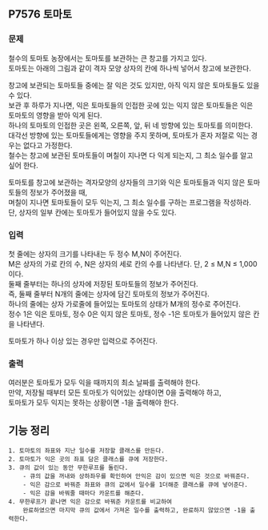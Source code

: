 ## P7576 토마토

### 문제
철수의 토마토 농장에서는 토마토를 보관하는 큰 창고를 가지고 있다.  
토마토는 아래의 그림과 같이 격자 모양 상자의 칸에 하나씩 넣어서 창고에 보관한다.

창고에 보관되는 토마토들 중에는 잘 익은 것도 있지만, 아직 익지 않은 토마토들도 있을 수 있다.  
보관 후 하루가 지나면, 익은 토마토들의 인접한 곳에 있는 익지 않은 토마토들은 익은 토마토의 영향을 받아 익게 된다.  
하나의 토마토의 인접한 곳은 왼쪽, 오른쪽, 앞, 뒤 네 방향에 있는 토마토를 의미한다.   
대각선 방향에 있는 토마토들에게는 영향을 주지 못하며, 토마토가 혼자 저절로 익는 경우는 없다고 가정한다.  
철수는 창고에 보관된 토마토들이 며칠이 지나면 다 익게 되는지, 그 최소 일수를 알고 싶어 한다.

토마토를 창고에 보관하는 격자모양의 상자들의 크기와 익은 토마토들과 익지 않은 토마토들의 정보가 주어졌을 때,  
며칠이 지나면 토마토들이 모두 익는지, 그 최소 일수를 구하는 프로그램을 작성하라.  
단, 상자의 일부 칸에는 토마토가 들어있지 않을 수도 있다.

### 입력
첫 줄에는 상자의 크기를 나타내는 두 정수 M,N이 주어진다.   
M은 상자의 가로 칸의 수, N은 상자의 세로 칸의 수를 나타낸다. 단, 2 ≤ M,N ≤ 1,000 이다.   
둘째 줄부터는 하나의 상자에 저장된 토마토들의 정보가 주어진다.  
즉, 둘째 줄부터 N개의 줄에는 상자에 담긴 토마토의 정보가 주어진다.   
하나의 줄에는 상자 가로줄에 들어있는 토마토의 상태가 M개의 정수로 주어진다.  
정수 1은 익은 토마토, 정수 0은 익지 않은 토마토, 정수 -1은 토마토가 들어있지 않은 칸을 나타낸다.

토마토가 하나 이상 있는 경우만 입력으로 주어진다.

### 출력
여러분은 토마토가 모두 익을 때까지의 최소 날짜를 출력해야 한다.  
만약, 저장될 때부터 모든 토마토가 익어있는 상태이면 0을 출력해야 하고,  
토마토가 모두 익지는 못하는 상황이면 -1을 출력해야 한다.

## 기능 정리
    1. 토마토의 좌표와 지난 일수를 저장할 클래스를 만든다.
    2. 토마토가 익은 곳의 좌표 담은 클래스를 큐에 저장한다.
    3. 큐의 값이 있는 동안 무한루프를 돌린다.
        - 큐의 값을 꺼내와 상하좌우를 확인하여 안익은 감이 있으면 익은 것으로 바꿔준다.
        - 익은 감으로 바꿔준 좌표와 큐의 값에서 일수를 1더해준 클래스를 큐에 넣어준다.
        - 익은 감을 바꿔줄 때마다 카운트를 해준다.
    4. 무한루프가 끝나면 익은 감으로 바꿔준 카운트를 비교하여
        완료하였으면 마지막 큐의 값에서 가져온 일수를 출력하고, 완료하지 않았으면 -1을 출력한다.